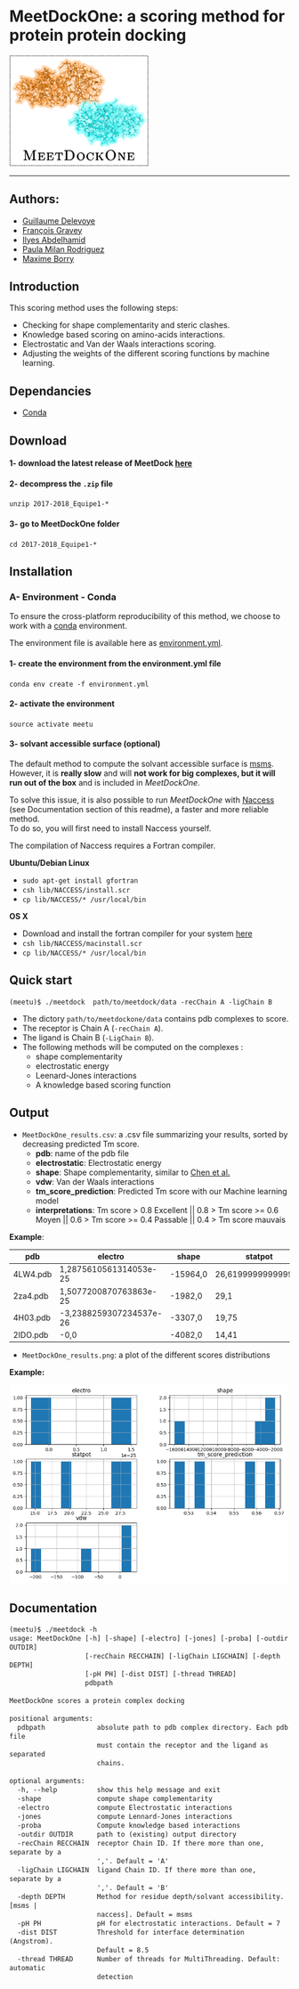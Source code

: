# MeetDockOne: a scoring method for protein protein docking

<img src="./images/logo.png" width="250">

---

## Authors:  
- [Guillaume Delevoye](https://github.com/GDelevoye)  
- [François Gravey](https://github.com/fgravey)  
- [Ilyes Abdelhamid](https://github.com/IlyesAbdelhamid)  
- [Paula Milan Rodriguez](https://github.com/PaulaMilanRguez)  
- [Maxime Borry](https://github.com/maxibor)  

## Introduction

This scoring method uses the following steps:

- Checking for shape complementarity and steric clashes.
- Knowledge based scoring on amino-acids interactions.
- Electrostatic and Van der Waals interactions scoring.
- Adjusting the weights of the different scoring functions by machine learning.

## Dependancies

- [Conda](https://conda.io/docs/)

## Download

#### 1- download the latest release of MeetDock [here](https://github.com/meetU-MasterStudents/2017-2018_Equipe1/releases/latest)

#### 2- decompress the `.zip` file

`unzip 2017-2018_Equipe1-*`

#### 3- go to MeetDockOne folder

`cd 2017-2018_Equipe1-*`

## Installation

### A- Environment - Conda

To ensure the cross-platform reproducibility of this method, we choose to work with a [conda](https://conda.io) environment.

The environment file is available here as [environment.yml](./environment.yml).

#### 1- create the environment from the environment.yml file

`conda env create -f environment.yml`

#### 2- activate the environment

`source activate meetu`

#### 3- solvant accessible surface (optional)

The default method to compute the solvant accessible surface is [msms](http://mgltools.scripps.edu/packages/MSMS).  
However, it is **really slow** and will **not work for big complexes, but it will run out of the box** and is included in *MeetDockOne*.  

To solve this issue, it is also possible to run *MeetDockOne* with [Naccess](http://wolf.bms.umist.ac.uk/naccess/) (see Documentation section of this readme), a faster and more reliable method.  
To do so, you will first need to install Naccess yourself.

The compilation of Naccess requires a Fortran compiler.

**Ubuntu/Debian Linux**
- `sudo apt-get install gfortran`  
- `csh lib/NACCESS/install.scr`  
- `cp lib/NACCESS/* /usr/local/bin`  

**OS X**
- Download and install the fortran compiler for your system [here](https://gcc.gnu.org/wiki/GFortranBinaries#MacOS)
- `csh lib/NACCESS/macinstall.scr`
- `cp lib/NACCESS/* /usr/local/bin`  

## Quick start

```
(meetu)$ ./meetdock  path/to/meetdock/data -recChain A -ligChain B
```
- The dictory `path/to/meetdockone/data` contains pdb complexes to score.  
- The receptor is Chain A (`-recChain A`).  
- The ligand is Chain B (`-LigChain B`).  
- The following methods will be computed on the complexes :    
    - shape complementarity
    - electrostatic energy
    - Leenard-Jones interactions
    - A knowledge based scoring function

## Output

- `MeetDockOne_results.csv`: a .csv file summarizing your results, sorted by decreasing predicted Tm score.
    - **pdb**: name of the pdb file
    - **electrostatic**: Electrostatic energy
    - **shape**: Shape complementarity, similar to [Chen et al.](http://dx.doi.org/10.1002/prot.10092)
    - **vdw**: Van der Waals interactions
    - **tm_score_prediction**: Predicted Tm score with our Machine learning model
    - **interpretations**: Tm score > 0.8 Excellent || 0.8 > Tm score >= 0.6 Moyen || 0.6 > Tm score >= 0.4 Passable || 0.4 > Tm score mauvais

**Example**:

| pdb      | electro                 | shape    | statpot            | vdw                 | tm_score_prediction | interpretations |
|----------|-------------------------|----------|--------------------|---------------------|---------------------|-----------------|
| 4LW4.pdb | 1,2875610561314053e-25  | -15964,0 | 26,619999999999997 | -210,20280214660673 | 0,5681633333333332  | passable        |
| 2za4.pdb | 1,5077200870763863e-25  | -1982,0  | 29,1               | 21,831874052394138  | 0,5578466666666666  | passable        |
| 4H03.pdb | -3,2388259307234537e-26 | -3307,0  | 19,75              | 27,762327090226467  | 0,5353899999999999  | passable        |
| 2IDO.pdb | -0,0                    | -4082,0  | 14,41              | -81,43243931391687  | 0,52383             | passable        |


- `MeetDockOne_results.png`: a plot of the different scores distributions

**Example:**

<img src="./images/outplot.png" width="500">



## Documentation

```
(meetu)$ ./meetdock -h
usage: MeetDockOne [-h] [-shape] [-electro] [-jones] [-proba] [-outdir OUTDIR]
                   [-recChain RECCHAIN] [-ligChain LIGCHAIN] [-depth DEPTH]
                   [-pH PH] [-dist DIST] [-thread THREAD]
                   pdbpath

MeetDockOne scores a protein complex docking

positional arguments:
  pdbpath             absolute path to pdb complex directory. Each pdb file
                      must contain the receptor and the ligand as separated
                      chains.

optional arguments:
  -h, --help          show this help message and exit
  -shape              compute shape complementarity
  -electro            compute Electrostatic interactions
  -jones              compute Lennard-Jones interactions
  -proba              Compute knowledge based interactions
  -outdir OUTDIR      path to (existing) output directory
  -recChain RECCHAIN  receptor Chain ID. If there more than one, separate by a
                      ','. Default = 'A'
  -ligChain LIGCHAIN  ligand Chain ID. If there more than one, separate by a
                      ','. Default = 'B'
  -depth DEPTH        Method for residue depth/solvant accessibility. [msms |
                      naccess]. Default = msms
  -pH PH              pH for electrostatic interactions. Default = 7
  -dist DIST          Threshold for interface determination (Angstrom).
                      Default = 8.5
  -thread THREAD      Number of threads for MultiThreading. Default: automatic
                      detection
```
